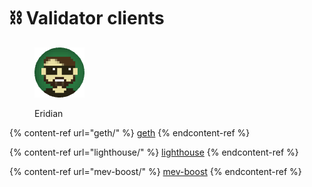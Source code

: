 # ⛓ Validator clients

<figure><img src="https://raw.githubusercontent.com/DVStakers/docs/main/.gitbook/assets/Eridian.png" alt=""><figcaption><p>Eridian</p></figcaption></figure>

{% content-ref url="geth/" %}
[geth](geth/)
{% endcontent-ref %}

{% content-ref url="lighthouse/" %}
[lighthouse](lighthouse/)
{% endcontent-ref %}

{% content-ref url="mev-boost/" %}
[mev-boost](mev-boost/)
{% endcontent-ref %}

